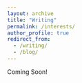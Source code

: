 ```yaml
---
layout: archive
title: "Writing"
permalink: /interests/
author_profile: true
redirect_from:
  - /writing/
  - /blog/
---
```


Coming Soon!


